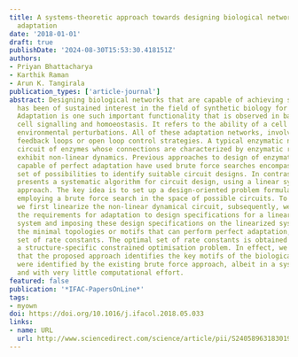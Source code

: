 ```yaml
---
title: A systems-theoretic approach towards designing biological networks for perfect
  adaptation
date: '2018-01-01'
draft: true
publishDate: '2024-08-30T15:53:30.418151Z'
authors:
- Priyan Bhattacharya
- Karthik Raman
- Arun K. Tangirala
publication_types: ['article-journal']
abstract: Designing biological networks that are capable of achieving specific functionality
  has been of sustained interest in the field of synthetic biology for nearly a decade.
  Adaptation is one such important functionality that is observed in bacterial chemotaxis,
  cell signalling and homoeostasis. It refers to the ability of a cell to cope with
  environmental perturbations. All of these adaptation networks, involve negative
  feedback loops or open loop control strategies. A typical enzymatic network is a
  circuit of enzymes whose connections are characterized by enzymatic reactions that
  exhibit non-linear dynamics. Previous approaches to design of enzymatic networks
  capable of perfect adaptation have used brute force searches encompassing the complete
  set of possibilities to identify suitable circuit designs. In contrast, this work
  presents a systematic algorithm for circuit design, using a linear systems-theoretic
  approach. The key idea is to set up a design-oriented problem formulation as against
  employing a brute force search in the space of possible circuits. To this effect,
  we first linearize the non-linear dynamical circuit, subsequently, we translate
  the requirements for adaptation to design specifications for a linear time-invariant
  system and imposing these design specifications on the linearized system, we obtain
  the minimal topologies or motifs that can perform perfect adaptation, with an optimal
  set of rate constants. The optimal set of rate constants is obtained by solving
  a structure-specific constrained optimisation problem. In effect, we demonstrate
  that the proposed approach identifies the key motifs of the biological network that
  were identified by the existing brute force approach, albeit in a systematic manner
  and with very little computational effort.
featured: false
publication: '*IFAC-PapersOnLine*'
tags:
- myown
doi: https://doi.org/10.1016/j.ifacol.2018.05.033
links:
- name: URL
  url: http://www.sciencedirect.com/science/article/pii/S2405896318301939
---
```


